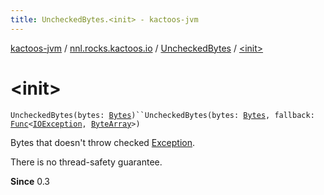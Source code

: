 ```yaml
---
title: UncheckedBytes.<init> - kactoos-jvm
---
```


[kactoos-jvm](../../index.html) / [nnl.rocks.kactoos.io](../index.html) / [UncheckedBytes](index.html) / [&lt;init&gt;](./-init-.html)

# &lt;init&gt;

`UncheckedBytes(bytes: `[`Bytes`](../../nnl.rocks.kactoos/-bytes/index.html)`)``UncheckedBytes(bytes: `[`Bytes`](../../nnl.rocks.kactoos/-bytes/index.html)`, fallback: `[`Func`](../../nnl.rocks.kactoos/-func/index.html)`<`[`IOException`](http://docs.oracle.com/javase/8/docs/api/java/io/IOException.html)`, `[`ByteArray`](https://kotlinlang.org/api/latest/jvm/stdlib/kotlin/-byte-array/index.html)`>)`

Bytes that doesn't throw checked [Exception](https://kotlinlang.org/api/latest/jvm/stdlib/kotlin/-exception/index.html).

There is no thread-safety guarantee.

**Since**
0.3

